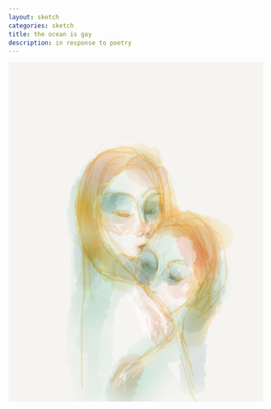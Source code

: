 ```yaml
---
layout: sketch
categories: sketch
title: the ocean is gay
description: in response to poetry
---
```


![alt text](/sketches/TheOceanIsGay.png "The ocean is gay")
